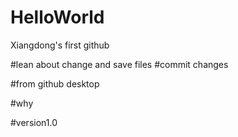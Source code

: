 # HelloWorld
Xiangdong's first github 

#lean about change and save files
#commit changes

#from github desktop

#why 

#version1.0
